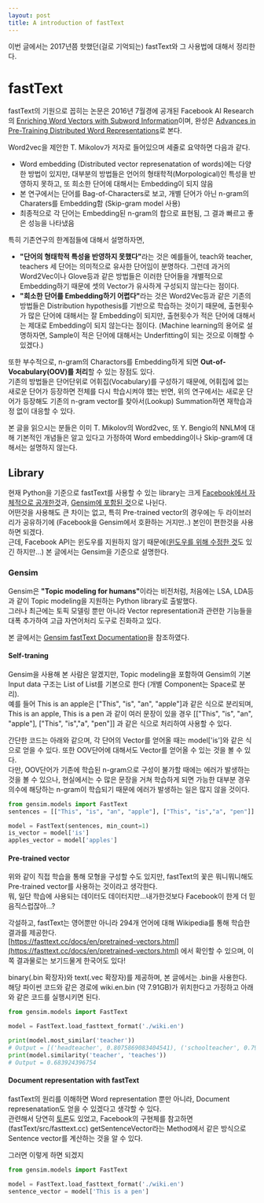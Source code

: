 ```yaml
---
layout: post
title: A introduction of fastText
---
```


이번 글에서는 2017년쯤 핫했던(걸로 기억되는) fastText와 그 사용법에 대해서 정리한다. 

# fastText
fastText의 기원으로 꼽히는 논문은 2016년 7월경에 공개된 Facebook AI Research의 [Enriching Word Vectors with Subword Information](https://arxiv.org/abs/1607.04606)이며, 완성은 [Advances in Pre-Training Distributed Word Representations](https://arxiv.org/abs/1712.09405)로 본다.  

Word2vec을 제안한 T. Mikolov가 저자로 들어있으며 세줄로 요약하면 다음과 같다.  
 - Word embedding (Distributed vector represenatation of words)에는 다양한 방법이 있지만, 대부분의 방법들은 언어의 형태학적(Morpological)인 특성을 반영하지 못하고, 또 희소한 단어에 대해서는 Embedding이 되지 않음
 - 본 연구에서는 단어를 Bag-of-Characters로 보고, 개별 단어가 아닌 n-gram의 Charaters를 Embedding함 (Skip-gram model 사용)
 - 최종적으로 각 단어는 Embedding된 n-gram의 합으로 표현됨, 그 결과 빠르고 좋은 성능을 나타냈음

특히 기존연구의 한계점들에 대해서 설명하자면,  
 - <b>"단어의 형태학적 특성을 반영하지 못했다"</b>라는 것은 예를들어, teach와 teacher, teachers 세 단어는 의미적으로 유사한 단어임이 분명하다. 그런데 과거의 Word2Vec이나 Glove등과 같은 방법들은 이러한 단어들을 개별적으로 Embedding하기 때문에 셋의 Vector가 유사하게 구성되지 않는다는 점이다.   
 - <b>"희소한 단어를 Embedding하기 어렵다"</b>라는 것은 Word2Vec등과 같은 기존의 방법들은 Distribution hypothesis를 기반으로 학습하는 것이기 때문에, 출현횟수가 많은 단어에 대해서는 잘 Embedding이 되지만, 출현횟수가 적은 단어에 대해서는 제대로 Embedding이 되지 않는다는 점이다. (Machine learning의 용어로 설명하자면, Sample이 적은 단어에 대해서는 Underfitting이 되는 것으로 이해할 수 있겠다.)
  
또한 부수적으로, n-gram의 Charactors를 Embedding하게 되면 <b>Out-of-Vocabulary(OOV)를 처리</b>할 수 있는 장점도 있다.  
기존의 방법들은 단어단위로 어휘집(Vocabulary)를 구성하기 때문에, 어휘집에 없는 새로운 단어가 등장하면 전체를 다시 학습시켜야 했는 반면, 위의 연구에서는 새로운 단어가 등장해도 기존의 n-gram vector를 찾아서(Lookup) Summation하면 재학습과정 없이 대응할 수 있다.  
  
본 글을 읽으시는 분들은 이미 T. Mikolov의 Word2vec, 또 Y. Bengio의 NNLM에 대해 기본적인 개념들은 알고 있다고 가정하여 Word embedding이나 Skip-gram에 대해서는 설명하지 않는다.
  
## Library
현재 Python을 기준으로 fastText를 사용할 수 있는 library는 크게 [Facebook에서 자체적으로 공개한것](https://github.com/facebookresearch/fastText)과, [Gensim에 포함된 것](https://radimrehurek.com/gensim/models/fasttext.html)으로 나뉜다.  
어떤것을 사용해도 큰 차이는 없고, 특히 Pre-trained vector의 경우에는 두 라이브러리가 공유하기에 (Facebook을 Gensim에서 호환하는 거지만..) 본인이 편한것을 사용하면 되겠다.  
근데, Facebook API는 윈도우를 지원하지 않기 때문에([윈도우를 위해 수정한 것](https://github.com/xiamx/fastText/releases)도 있긴 하지만...) 본 글에서는 Gensim을 기준으로 설명한다.  

### Gensim
Gensim은 <b>"Topic modeling for humans"</b>이라는 비전처럼, 처음에는 LSA, LDA등과 같이 Topic modeling을 지원하는 Python library로 출발했다.  
그러나 최근에는 토픽 모델링 뿐만 아니라 Vector representation과 관련한 기능들을 대폭 추가하여 고급 자연어처리 도구로 진화하고 있다. 
  
본 글에서는 [Gensim fastText Documentation](https://radimrehurek.com/gensim/models/fasttext.html)을 참조하였다.  

#### Self-traning
Gensim을 사용해 본 사람은 알겠지만, Topic modeling을 포함하여 Gensim의 기본 Input data 구조는 List of List를 기본으로 한다 (개별 Component는 Space로 분리).  
예를 들어 This is an apple은 ["This", "is", "an", "apple"]과 같은 식으로 분리되며,  
This is an apple, This is a pen 과 같이 여러 문장이 있을 경우 \[["This", "is", "an", "apple"], ["This", "is","a", "pen"]] 과 같은 식으로 처리하여 사용할 수 있다.  
  
간단한 코드는 아래와 같으며, 각 단어의 Vector를 얻어올 때는 model['is']와 같은 식으로 얻을 수 있다. 또한 OOV단어에 대해서도 Vector를 얻어올 수 있는 것을 볼 수 있다.  
다만, OOV단어가 기존에 학습된 n-gram으로 구성이 불가할 때에는 에러가 발생하는 것을 볼 수 있으나, 현실에서는 수 많은 문장을 거쳐 학습하게 되면 가능한 대부분 경우의수에 해당하는 n-gram이 학습되기 때문에 에러가 발생하는 일은 많지 않을 것이다.

``` Python
from gensim.models import FastText
sentences = [["This", "is", "an", "apple"], ["This", "is","a", "pen"]]

model = FastText(sentences, min_count=1)
is_vector = model['is']
apples_vector = model['apples']
```
#### Pre-trained vector
위와 같이 직접 학습을 통해 모형을 구성할 수도 있지만, fastText의 꽃은 뭐니뭐니해도 Pre-trained vector를 사용하는 것이라고 생각한다.  
뭐, 일단 학습에 사용되는 데이터도 데이터지만...내가한것보다 Facebook이 한게 더 믿음직스럽잖아...?  
  
각설하고, fastText는 영어뿐만 아니라 294개 언어에 대해 Wikipedia를 통해 학습한 결과를 제공한다.  
[https://fasttext.cc/docs/en/pretrained-vectors.html](https://fasttext.cc/docs/en/pretrained-vectors.html) 에서 확인할 수 있으며, 이쪽 결과물로는 보기드물게 한국어도 있다!  
  
binary(.bin 확장자)와 text(.vec 확장자)를 제공하며, 본 글에서는 .bin을 사용한다.  
해당 파이썬 코드와 같은 경로에 wiki.en.bin (약 7.91GB)가 위치한다고 가정하고 아래와 같은 코드를 실행시키면 된다.  

``` Python
from gensim.models import FastText

model = FastText.load_fasttext_format('./wiki.en')

print(model.most_similar('teacher'))
# Output = [('headteacher', 0.8075869083404541), ('schoolteacher', 0.7955552339553833), ('teachers', 0.733420729637146), ('teaches', 0.6839243173599243), ('meacher', 0.6825737357139587), ('teach', 0.6285147070884705), ('taught', 0.6244685649871826), ('teaching', 0.6199781894683838), ('schoolmaster', 0.6037642955780029), ('lessons', 0.5812176465988159)]
print(model.similarity('teacher', 'teaches'))
# Output = 0.683924396754
```

#### Document representation with fastText
fastText의 원리를 이해하면 Word representation 뿐만 아니라, Document represenatation도 얻을 수 있겠다고 생각할 수 있다.  
관련해서 당연히 [토론](https://github.com/facebookresearch/fastText/issues/26)도 있었고, Facebook의 구현체를 참고하면 (fastText/src/fasttext.cc) getSentenceVector라는 Method에서 같은 방식으로 Sentence vector를 계산하는 것을 알 수 있다.  
  
그러면 이렇게 하면 되겠지

``` Python
from gensim.models import FastText

model = FastText.load_fasttext_format('./wiki.en')
sentence_vector = model['This is a pen']
```
